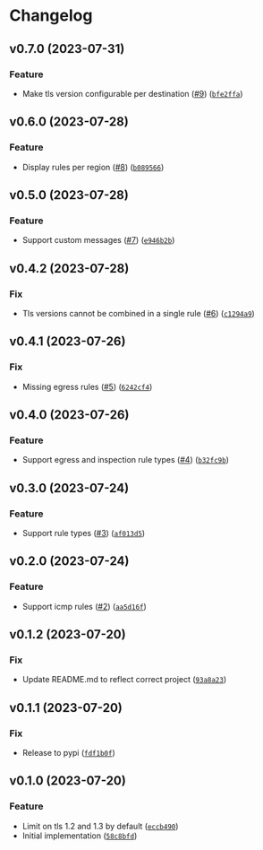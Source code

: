 # Changelog

<!--next-version-placeholder-->

## v0.7.0 (2023-07-31)

### Feature

* Make tls version configurable per destination ([#9](https://github.com/binxio/aws-network-firewall/issues/9)) ([`bfe2ffa`](https://github.com/binxio/aws-network-firewall/commit/bfe2ffad70026272dc34a2b8f7e780ad0c4de403))

## v0.6.0 (2023-07-28)

### Feature

* Display rules per region ([#8](https://github.com/binxio/aws-network-firewall/issues/8)) ([`b089566`](https://github.com/binxio/aws-network-firewall/commit/b089566df82603c5c676791732ebddca1ace4cdb))

## v0.5.0 (2023-07-28)

### Feature

* Support custom messages ([#7](https://github.com/binxio/aws-network-firewall/issues/7)) ([`e946b2b`](https://github.com/binxio/aws-network-firewall/commit/e946b2b9853310587c7d05e85ea9a40de90f720f))

## v0.4.2 (2023-07-28)

### Fix

* Tls versions cannot be combined in a single rule ([#6](https://github.com/binxio/aws-network-firewall/issues/6)) ([`c1294a9`](https://github.com/binxio/aws-network-firewall/commit/c1294a9329043da3145eee0bdd5967c12954ccbd))

## v0.4.1 (2023-07-26)

### Fix

* Missing egress rules ([#5](https://github.com/binxio/aws-network-firewall/issues/5)) ([`6242cf4`](https://github.com/binxio/aws-network-firewall/commit/6242cf4988f007d29491c4295ded76c92b01c419))

## v0.4.0 (2023-07-26)

### Feature

* Support egress and inspection rule types ([#4](https://github.com/binxio/aws-network-firewall/issues/4)) ([`b32fc9b`](https://github.com/binxio/aws-network-firewall/commit/b32fc9bd7488607ad715a88b494d877715d032bc))

## v0.3.0 (2023-07-24)

### Feature

* Support rule types ([#3](https://github.com/binxio/aws-network-firewall/issues/3)) ([`af013d5`](https://github.com/binxio/aws-network-firewall/commit/af013d5e70511c8e4fc8bcbff78260e8e35d42b5))

## v0.2.0 (2023-07-24)

### Feature

* Support icmp rules ([#2](https://github.com/binxio/aws-network-firewall/issues/2)) ([`aa5d16f`](https://github.com/binxio/aws-network-firewall/commit/aa5d16f895f08323cd62812b2dddee78560ec79b))

## v0.1.2 (2023-07-20)

### Fix

* Update README.md to reflect correct project ([`93a8a23`](https://github.com/binxio/aws-network-firewall/commit/93a8a23c0a789c59c6c0009cbc497d20b4808e30))

## v0.1.1 (2023-07-20)

### Fix

* Release to pypi ([`fdf1b0f`](https://github.com/binxio/aws-network-firewall/commit/fdf1b0fd2809aef5b33ffb646776a715d0b93452))

## v0.1.0 (2023-07-20)

### Feature

* Limit on tls 1.2 and 1.3 by default ([`eccb490`](https://github.com/binxio/aws-network-firewall/commit/eccb490dfc52e6dcd0e10f9dd35b32f0fe81130a))
* Initial implementation ([`58c8bfd`](https://github.com/binxio/aws-network-firewall/commit/58c8bfdb384799d70c75c4bf83c55ded8bc914eb))
